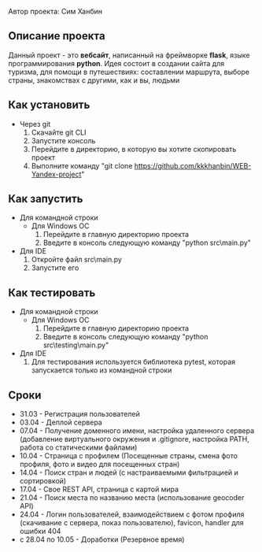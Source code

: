 Автор проекта: Сим Ханбин

## Описание проекта
Данный проект - это **вебсайт**, написанный на фреймворке **flask**, языке 
программирования **python**. Идея состоит в создании сайта для туризма, 
для помощи в путешествиях: составлении маршрута, выборе страны, знакомствах с 
другими, как и вы, людьми

## Как установить
- Через git
    1. Скачайте git CLI
    2. Запустите консоль
    3. Перейдите в директорию, в которую вы хотите скопировать проект
    4. Выполните команду "git clone https://github.com/kkkhanbin/WEB-Yandex-project"

## Как запустить
- Для командной строки
    - Для Windows ОС
        1. Перейдите в главную директорию проекта
        2. Введите в консоль следующую команду "python src\main.py"
- Для IDE
    1. Откройте файл src\main.py
    2. Запустите его

## Как тестировать
- Для командной строки
    - Для Windows ОС
        1. Перейдите в главную директорию проекта
        2. Введите в консоль следующую команду "python src\testing\main.py"
- Для IDE
    1. Для тестирования используется библиотека pytest, которая запускается 
    только из командной строки

## Сроки
- 31.03 - Регистрация пользователей
- 03.04 - Деплой сервера
- 07.04 - Получение доменного имени, настройка удаленного сервера (добавление
виртуального окружения и .gitignore, настройка PATH, работа со статическими 
файлами)
- 10.04 - Страница с профилем (Посещенные страны, смена фото профиля, фото и 
видео для посещенных стран)
- 14.04 - Поиск стран и людей (с настраиваемыми фильтрацией и сортировкой)
- 17.04 - Свое REST API, страница с картой мира
- 21.04 - Поиск места по названию места (использование geocoder API)
- 24.04 - Логин пользователей, взаимодействием с фотом профиля 
(скачивание с сервера, показ пользователю), favicon, handler для ошибки 404
- с 28.04 по 10.05 - Доработки (Резервное время)
